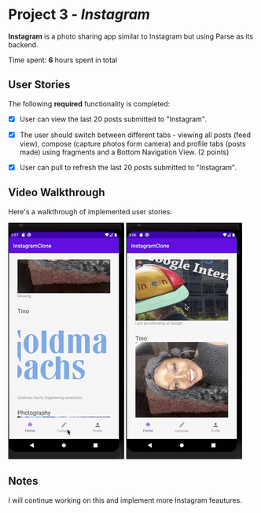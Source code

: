 # Project 3 - *Instagram*

**Instagram** is a photo sharing app similar to Instagram but using Parse as its backend.

Time spent: **6** hours spent in total

## User Stories

The following **required** functionality is completed:

- [x] User can view the last 20 posts submitted to "Instagram".
- [x] The user should switch between different tabs - viewing all posts (feed view), compose (capture photos form camera) and profile tabs (posts made) using fragments and a Bottom Navigation View. (2 points)
- [x] User can pull to refresh the last 20 posts submitted to "Instagram".


## Video Walkthrough

Here's a walkthrough of implemented user stories:


<img src='InstagramA.gif' title='Video Walkthrough' width='' alt='Video Walkthrough' />
<img src='InstagramB.gif' title='Video Walkthrough' width='' alt='Video Walkthrough' />

## Notes

I will continue working on this and implement more Instagram feautures.
